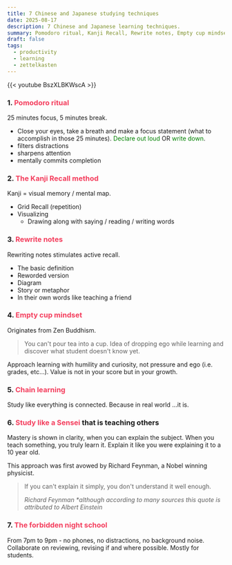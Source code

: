 ```yaml
---
title: 7 Chinese and Japanese studying techniques
date: 2025-08-17
description: 7 Chinese and Japanese learning techniques.
summary: Pomodoro ritual, Kanji Recall, Rewrite notes, Empty cup mindset, Chain learning, Study like a sensei, The forbidden night school.
draft: false
tags:
  - productivity
  - learning
  - zettelkasten
---
```

{{< youtube BszXLBKWscA >}}

### 1. <font color=#f43f5e>Pomodoro ritual</font>

25 minutes focus, 5 minutes break.

- Close your eyes, take a breath and make a focus statement (what to accomplish in those 25 minutes). <font color=green>Declare out loud</font> OR <font color=green>write down</font>.
- filters distractions
- sharpens attention
- mentally commits completion
### 2. <font color=#f43f5e>The Kanji Recall method</font>

Kanji = visual memory / mental map.

- Grid Recall (repetition)
- Visualizing
	- Drawing along with saying / reading / writing words
### 3. <font color=#f43f5e>Rewrite notes</font>

Rewriting notes stimulates active recall.

- The basic definition
- Reworded version
- Diagram
- Story or metaphor
- In their own words like teaching a friend
### 4. <font color=#f43f5e>Empty cup mindset</font>

Originates from Zen Buddhism.

>You can't pour tea into a cup. Idea of dropping ego while learning and discover what student doesn't know yet.

Approach learning with humility and curiosity, not pressure and ego (i.e. grades, etc...). Value is not in your score but in your growth.

### 5. <font color=#f43f5e>Chain learning</font>

Study like everything is connected. Because in real world ...it is.

### 6. <font color=#f43f5e>Study like a Sensei</font> that is teaching others

Mastery is shown in clarity, when you can explain the subject. When you teach something, you truly learn it. Explain it like you were explaining it to a 10 year old.

This approach was first avowed by Richard Feynman, a Nobel winning physicist.

> If you can't explain it simply, you don't understand it well enough.
> 
> _Richard Feynman_ 
> *\*although according to many sources this quote is attributed to Albert Einstein*

### 7. <font color=#f43f5e>The forbidden night school</font>

From 7pm to 9pm - no phones, no distractions, no background noise. Collaborate on reviewing, revising if and where possible. Mostly for students.